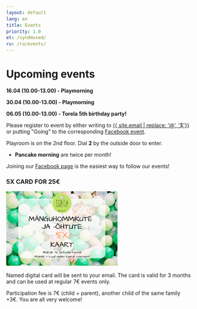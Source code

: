```yaml
---
layout: default
lang: en
title: Events
priority: 1.0
et: /syndmused/
ru: /ru/events/
---
```

# Upcoming events


**16.04 (10.00-13.00) - Playmorning**

**30.04 (10.00-13.00) - Playmorning**

**06.05 (10.00-13.00) - Torela 5th birthday party!**




Please register to event by either writing to [{{ site.email | replace: '@', '$'}}](mailto) or putting "Going" to the corresponding [Facebook event](https://www.facebook.com/pg/Torelamangutuba/events/).

Playroom is on the 2nd floor. Dial **2** by the outside door to enter. 


 * **Pancake morning** are twice per month!

Joining our [Facebook page](https://www.facebook.com/Torelamangutuba/events/) is the easiest way to follow our events! 

### 5X CARD FOR 25€

<img alt="5x card" src="../../syndmused/5x-kaart.png" height="200">

Named digital card will be sent to your email. The card is valid for 3 months and can be used at regular 7€ events only.

Participation fee is 7€ (child + parent), another child of the same family +3€. You are all very welcome!







